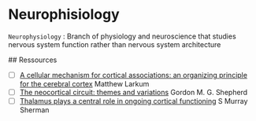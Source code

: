 # Neurophisiology

`Neurophysiology`
: Branch of physiology and neuroscience that studies nervous system function rather than nervous system architecture

## Ressources

- [ ] [A cellular mechanism for cortical associations: an organizing principle for the cerebral cortex](http://behavioralhealth2000.com/wp-content/uploads/2017/06/A-cellular-mechanism-for-cortical-associations-an-organizing-principle-for-the-cerebral-cortex.pdf) Matthew Larkum
- [ ] [The neocortical circuit: themes and variations](https://www.ncbi.nlm.nih.gov/pmc/articles/PMC4889215/) Gordon M. G. Shepherd
- [ ] [Thalamus plays a central role in ongoing cortical functioning](https://bpb-us-w2.wpmucdn.com/voices.uchicago.edu/dist/a/2050/files/2019/11/229-2016-sms-nn.pdf) S Murray Sherman